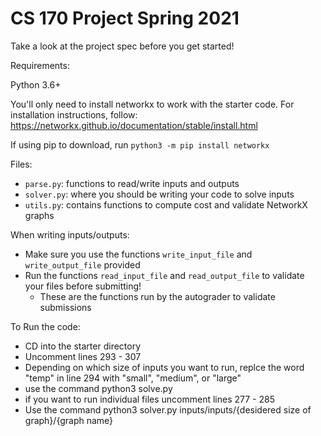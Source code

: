 # CS 170 Project Spring 2021

Take a look at the project spec before you get started!

Requirements:

Python 3.6+

You'll only need to install networkx to work with the starter code. For installation instructions, follow: https://networkx.github.io/documentation/stable/install.html

If using pip to download, run `python3 -m pip install networkx`


Files:
- `parse.py`: functions to read/write inputs and outputs
- `solver.py`: where you should be writing your code to solve inputs
- `utils.py`: contains functions to compute cost and validate NetworkX graphs

When writing inputs/outputs:
- Make sure you use the functions `write_input_file` and `write_output_file` provided
- Run the functions `read_input_file` and `read_output_file` to validate your files before submitting!
  - These are the functions run by the autograder to validate submissions


To Run the code:
- CD into the starter directory
- Uncomment lines 293 - 307
- Depending on which size of inputs you want to run, replce the word "temp" in line 294 with "small", "medium", or "large"
- use the command python3 solve.py
- if you want to run individual files uncomment lines 277 - 285
- Use the command python3 solver.py inputs/inputs/{desidered size of graph}/{graph name}